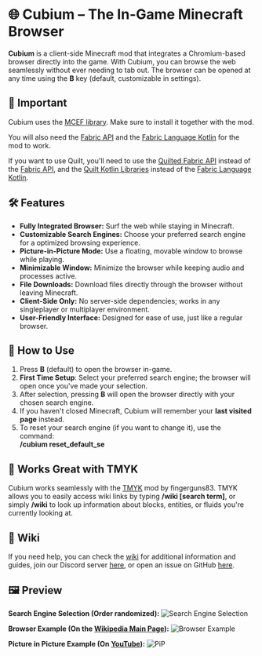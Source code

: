 # 🌐 Cubium – The In-Game Minecraft Browser  

**Cubium** is a client-side Minecraft mod that integrates a Chromium-based browser directly into the game. With Cubium, you can browse the web seamlessly without ever needing to tab out. The browser can be opened at any time using the **B** key (default, customizable in settings).

## 🚨 Important  

Cubium uses the [MCEF library](https://modrinth.com/mod/mcef). Make sure to install it together with the mod.

You will also need the [Fabric API](https://modrinth.com/mod/fabric-api) and the [Fabric Language Kotlin](https://modrinth.com/mod/fabric-language-kotlin) for the mod to work.

If you want to use Quilt, you'll need to use the [Quilted Fabric API](https://modrinth.com/mod/qsl) instead of the [Fabric API](https://modrinth.com/mod/fabric-api), and the [Quilt Kotlin Libraries](https://modrinth.com/mod/qkl) instead of the [Fabric Language Kotlin](https://modrinth.com/mod/fabric-language-kotlin).

## 🛠️ Features  

- **Fully Integrated Browser:** Surf the web while staying in Minecraft.  
- **Customizable Search Engines:** Choose your preferred search engine for a optimized browsing experience.  
- **Picture-in-Picture Mode:** Use a floating, movable window to browse while playing.
- **Minimizable Window:** Minimize the browser while keeping audio and processes active.
- **File Downloads:** Download files directly through the browser without leaving Minecraft.
- **Client-Side Only:** No server-side dependencies; works in any singleplayer or multiplayer environment.  
- **User-Friendly Interface:** Designed for ease of use, just like a regular browser.  

## 🚀 How to Use  

1. Press **B** (default) to open the browser in-game.  
2. **First Time Setup**: Select your preferred search engine; the browser will open once you've made your selection.
3. After selection, pressing **B** will open the browser directly with your chosen search engine.  
4. If you haven't closed Minecraft, Cubium will remember your **last visited page** instead.  
5. To reset your search engine (if you want to change it), use the command:  
    **/cubium reset_default_se**

## 🧩 Works Great with TMYK
Cubium works seamlessly with the [TMYK](https://modrinth.com/plugin/tmyk) mod by fingerguns83. TMYK allows you to easily access wiki links by typing **/wiki [search term]**, or simply **/wiki** to look up information about blocks, entities, or fluids you're currently looking at.

## 📖 Wiki

If you need help, you can check the [wiki](https://github.com/HenriTom/Cubium/wiki) for additional information and guides, join our Discord server [here](https://discord.gg/XdHBJKTvxJ), or open an issue on GitHub [here](https://github.com/HenriTom/Cubium/issues/new/choose).

## 🖼️ Preview  

**Search Engine Selection (Order randomized):**
![Search Engine Selection](https://cdn.modrinth.com/data/cached_images/4cd9a42537876d71eee7ac51810c5b5c996e94e1_0.webp)

**Browser Example (On the [Wikipedia Main Page](https://en.wikipedia.org/wiki/Main_Page)):**
![Browser Example](https://cdn.modrinth.com/data/cached_images/9558e526815294cee5975ea01c7ab99eaad2b5f8.png)

**Picture in Picture Example (On [YouTube](https://www.youtube.com/watch?v=LplgwgO91y4)):**
![PiP](https://cdn.modrinth.com/data/cached_images/e7e52955545d7453a7701032df9949d20bfb14c8.png)
